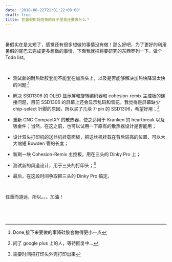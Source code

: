 ```yaml
---
date: '2018-08-22T21:01:22+08:00'
draft: true
title: 在暑假即将结束的日子里我还要做什么？
---
```


 

暑假实在是太短了，感觉还有很多想做的事情没有做！那么好吧，为了更好的利用暑假的尾巴去完成更多想做的事情，下面我就把将要研究的东西罗列一下。做个
Todo list。

 

-   测试新的耐热硅胶套能不能套在加热头上，以及是否能够解决加热块降温太快的问题;[^1]

[^1]: Done,接下来要做的事降硅胶套做得更小一点

-   解决 SSD1306 的 OLED 显示屏和旋转编码器和 cohesion-remix
    主控板的连接问题，目前 SSD1306 的屏幕上还会显示乱码和雪花，我觉得是屏幕缺少
    chip-select 针脚的原因，所以买了几块 7-pin 的 SSD1306，希望好用；[^2]

[^2]: 问了 google plus 上的人，等待回复中...

-   重新 CNC CompactXY 的散热器，使之适用于 Kranken 的 heartbreak
    以及钣金件；当然，在这之前，也可以试用一下原有的散热器设计是否能用；

-   设计双头打印机的送丝机挂载面板，把送丝机挂载在背后较高的位置，可以大大缩短
    Bowden 管的长度；

-   新刷一块 Cohesion-Remix 主控板，用在三头的 Dinky Pro 上；

-   测试新的风道设计，用于三头的打印头；[^3]

[^3]: 需要时间把打印头外壳打印出来

-   最后，在这段时间争取把三头的 Dinky Pro 搞定。

 

任重而道远，所以。。。加油！

 

 
